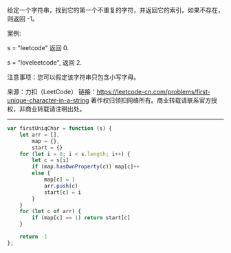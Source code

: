 给定一个字符串，找到它的第一个不重复的字符，并返回它的索引。如果不存在，则返回 -1。

案例:

s = "leetcode"
返回 0.

s = "loveleetcode",
返回 2.
 

注意事项：您可以假定该字符串只包含小写字母。

来源：力扣（LeetCode）
链接：https://leetcode-cn.com/problems/first-unique-character-in-a-string
著作权归领扣网络所有。商业转载请联系官方授权，非商业转载请注明出处。

---


```javascript
var firstUniqChar = function (s) {
    let arr = [],
        map = {},
        start = {}
    for (let i = 0; i < s.length; i++) {
        let c = s[i]
        if (map.hasOwnProperty(c)) map[c]++
        else {
            map[c] = 1
            arr.push(c)
            start[c] = i
        }
    }
    for (let c of arr) {
        if (map[c] == 1) return start[c]
    }

    return -1
};
```